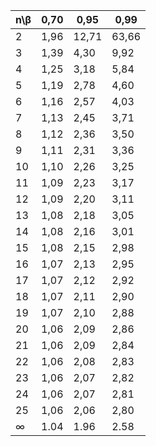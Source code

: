 | n\β | 0,70 | 0,95  |  0,99 |
|-----|------|-------|-------|
|  2  | 1,96 | 12,71 | 63,66 |
|  3  | 1,39 | 4,30  | 9,92  |
|  4  | 1,25 | 3,18  | 5,84  |
|  5  | 1,19 | 2,78  | 4,60  |
|  6  | 1,16 | 2,57  | 4,03  |
|  7  | 1,13 | 2,45  | 3,71  |
|  8  | 1,12 | 2,36  | 3,50  |
|  9  | 1,11 | 2,31  | 3,36  |
|  10 | 1,10 | 2,26  | 3,25  |
|  11 | 1,09 | 2,23  | 3,17  |
|  12 | 1,09 | 2,20  | 3,11  |
|  13 | 1,08 | 2,18  | 3,05  |
|  14 | 1,08 | 2,16  | 3,01  |
|  15 | 1,08 | 2,15  | 2,98  |
|  16 | 1,07 | 2,13  | 2,95  |
|  17 | 1,07 | 2,12  | 2,92  |
|  18 | 1,07 | 2,11  | 2,90  |
|  19 | 1,07 | 2,10  | 2,88  |
|  20 | 1,06 | 2,09  | 2,86  |
|  21 | 1,06 | 2,09  | 2,84  |
|  22 | 1,06 | 2,08  | 2,83  |
|  23 | 1,06 | 2,07  | 2,82  |
|  24 | 1,06 | 2,07  | 2,81  |
|  25 | 1,06 | 2,06  | 2,80  |
|  ∞  | 1.04 | 1.96  | 2.58  |